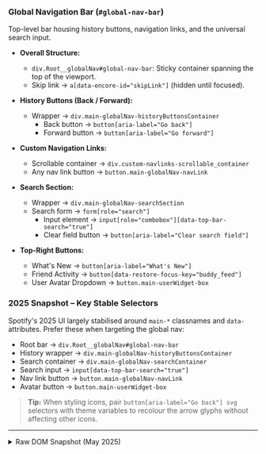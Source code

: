 ### Global Navigation Bar (`#global-nav-bar`)

Top-level bar housing history buttons, navigation links, and the universal search input.

- **Overall Structure:**

  - `div.Root__globalNav#global-nav-bar`: Sticky container spanning the top of the viewport.
  - Skip link → `a[data-encore-id="skipLink"]` (hidden until focused).

- **History Buttons (Back / Forward):**

  - Wrapper → `div.main-globalNav-historyButtonsContainer`
    - Back button → `button[aria-label="Go back"]`
    - Forward button → `button[aria-label="Go forward"]`

- **Custom Navigation Links:**

  - Scrollable container → `div.custom-navlinks-scrollable_container`
  - Any nav link button → `button.main-globalNav-navLink`

- **Search Section:**

  - Wrapper → `div.main-globalNav-searchSection`
  - Search form → `form[role="search"]`
    - Input element → `input[role="combobox"][data-top-bar-search="true"]`
    - Clear field button → `button[aria-label="Clear search field"]`

- **Top-Right Buttons:**
  - What's New → `button[aria-label="What's New"]`
  - Friend Activity → `button[data-restore-focus-key="buddy_feed"]`
  - User Avatar Dropdown → `button.main-userWidget-box`

### 2025 Snapshot – Key Stable Selectors

Spotify's 2025 UI largely stabilised around `main-*` classnames and `data-` attributes. Prefer these when targeting the global nav:

- Root bar → `div.Root__globalNav#global-nav-bar`
- History wrapper → `div.main-globalNav-historyButtonsContainer`
- Search container → `div.main-globalNav-searchContainer`
- Search input → `input[data-top-bar-search="true"]`
- Nav link button → `button.main-globalNav-navLink`
- Avatar button → `button.main-userWidget-box`

> **Tip:** When styling icons, pair `button[aria-label="Go back"] svg` selectors with theme variables to recolour the arrow glyphs without affecting other icons.

---

<details>
<summary>Raw DOM Snapshot (May 2025)</summary>

```html
<div
  class="Root__globalNav pKJyyZ_7ei9TgOxrTFHX forceExpandSearchInput VWGwIHKvvfu0ry5ZqbxU"
  id="global-nav-bar"
>
  ...
  <!-- truncated for brevity -->
</div>
```

</details>
